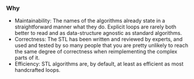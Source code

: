 ### Why

- Maintainability: The names of the algorithms already state in a straightforward manner what they do. Explicit loops are rarely both better to read and as data-structure agnostic as standard algorithms.
- Correctness: The STL has been written and reviewed by experts, and used and tested by so many people that you are pretty unlikely to reach the same degree of correctness when reimplementing the complex parts of it.
- Efficiency: STL algorithms are, by default, at least as efficient as most handcrafted loops.
